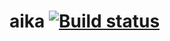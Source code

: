# aika [![Build status](https://ci.appveyor.com/api/projects/status/ucivbts27wr8tkdo/branch/master?svg=true)](https://ci.appveyor.com/project/igagis/aika/branch/master)


